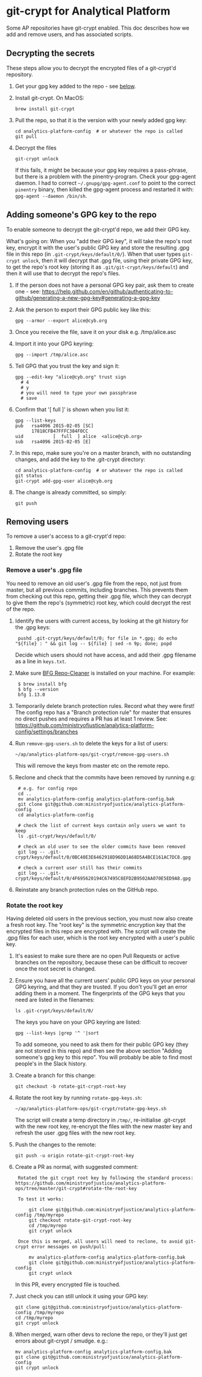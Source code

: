 # git-crypt for Analytical Platform

Some AP repositories have git-crypt enabled. This doc describes how we add and remove users, and has associated scripts.


## Decrypting the secrets

These steps allow you to decrypt the encrypted files of a git-crypt'd repository.

1. Get your gpg key added to the repo - see [below](#adding-someones-gpg-key-to-this-repo).

2. Install git-crypt. On MacOS:

       brew install git-crypt

3. Pull the repo, so that it is the version with your newly added gpg key:

       cd analytics-platform-config  # or whatever the repo is called
       git pull

4. Decrypt the files

       git-crypt unlock

   If this fails, it might be because your gpg key requires a pass-phrase, but there is a problem with the pinentry-program. Check your gpg-agent daemon. I had to correct `~/.gnupg/gpg-agent.conf` to point to the correct `pinentry` binary, then killed the gpg-agent process and restarted it with: `gpg-agent --daemon /bin/sh`.

## Adding someone's GPG key to the repo

To enable someone to decrypt the git-crypt'd repo, we add their GPG key.

What's going on: When you "add their GPG key", it will take the repo's root key, encrypt it with the user's public GPG key and store the resulting .gpg file in this repo (in `.git-crypt/keys/default/0/`). When that user types `git-crypt unlock`, then it will decrypt that .gpg file, using their private GPG key, to get the repo's root key (storing it as `.git/git-crypt/keys/default`) and then it will use that to decrypt the repo's files.

1. If the person does not have a personal GPG key pair, ask them to create one - see: https://help.github.com/en/github/authenticating-to-github/generating-a-new-gpg-key#generating-a-gpg-key

2. Ask the person to export their GPG public key like this:

       gpg --armor --export alice@cyb.org

3. Once you receive the file, save it on your disk e.g. /tmp/alice.asc

4. Import it into your GPG keyring:

       gpg --import /tmp/alice.asc

5. Tell GPG that you trust the key and sign it:

       gpg --edit-key "alice@cyb.org" trust sign
         # 4
         # y
         # you will need to type your own passphrase
         # save

6. Confirm that '[  full  ]' is shown when you list it:

       gpg --list-keys
       pub   rsa4096 2015-02-05 [SC]
             17818CFB47FFFC384F0CC
       uid           [  full  ] alice  <alice@cyb.org>
       sub   rsa4096 2015-02-05 [E]

7. In this repo, make sure you're on a master branch, with no outstanding changes, and add the key to the .git-crypt directory:

       cd analytics-platform-config  # or whatever the repo is called
       git status
       git-crypt add-gpg-user alice@cyb.org

8. The change is already committed, so simply:

       git push

## Removing users

To remove a user's access to a git-crypt'd repo:

1. Remove the user's .gpg file
2. Rotate the root key

### Remove a user's .gpg file

You need to remove an old user's .gpg file from the repo, not just from master, but all previous commits, including branches. This prevents them from checking out this repo, getting their .gpg file, which they can decrypt to give them the repo's (symmetric) root key, which could decrypt the rest of the repo.

1. Identify the users with current access, by looking at the git history for the .gpg keys:

        pushd .git-crypt/keys/default/0; for file in *.gpg; do echo "${file} : " && git log -- ${file} | sed -n 9p; done; popd

    Decide which users should not have access, and add their .gpg filename as a line in `keys.txt`.

2. Make sure [BFG Repo-Cleaner](https://rtyley.github.io/bfg-repo-cleaner/) is installed on your machine. For example:

        $ brew install bfg
        $ bfg --version
        bfg 1.13.0

3. Temporarily delete branch protection rules. Record what they were first! The config repo has a "Branch protection rule" for master that ensures no direct pushes and requires a PR has at least 1 review. See: https://github.com/ministryofjustice/analytics-platform-config/settings/branches

4. Run `remove-gpg-users.sh` to delete the keys for a list of users:

       ~/ap/analytics-platform-ops/git-crypt/remove-gpg-users.sh

   This will remove the keys from master etc on the remote repo.

5. Reclone and check that the commits have been removed by running e.g:

        # e.g. for config repo
        cd ..
        mv analytics-platform-config analytics-platform-config.bak
        git clone git@github.com:ministryofjustice/analytics-platform-config
        cd analytics-platform-config

        # check the list of current keys contain only users we want to keep
        ls .git-crypt/keys/default/0/

        # check an old user to see the older commits have been removed
        git log -- .git-crypt/keys/default/0/0BC40E3E6462918D96DD1A68D5A4BCE161AC7DC8.gpg

        # check a current user still has their commits
        git log -- .git-crypt/keys/default/0/4F695620194C67495C8EFD2B9502AA070E5ED9A8.gpg

6. Reinstate any branch protection rules on the GitHub repo.

### Rotate the root key

Having deleted old users in the previous section, you must now also create a fresh root key. The "root key" is the symmetric encryption key that the encrypted files in this repo are encrypted with. The script will create the .gpg files for each user, which is the root key encrypted with a user's public key.

1. It's easiest to make sure there are no open Pull Requests or active branches on the repository, because these can be difficult to recover once the root secret is changed.
2. Ensure you have all the current users' public GPG keys on your personal GPG keyring, and that they are trusted. If you don't you'll get an error adding them in a moment. The fingerprints of the GPG keys that you need are listed in the filenames:

       ls .git-crypt/keys/default/0/

   The keys you have on your GPG keyring are listed:

       gpg --list-keys |grep '^ '|sort

   To add someone, you need to ask them for their public GPG key (they are not stored in this repo) and then see the above section "Adding someone's gpg key to this repo". You will probably be able to find most people's in the Slack history.

3. Create a branch for this change:

       git checkout -b rotate-git-crypt-root-key

4. Rotate the root key by running `rotate-gpg-keys.sh`:

       ~/ap/analytics-platform-ops/git-crypt/rotate-gpg-keys.sh

   The script will create a temp directory in `/tmp/`, re-initialise .git-crypt with the new root key, re-encrypt the files with the new master key and refresh the user .gpg files with the new root key.
5. Push the changes to the remote:

       git push -u origin rotate-git-crypt-root-key

6. Create a PR as normal, with suggested comment:

        Rotated the git crypt root key by following the standard process: https://github.com/ministryofjustice/analytics-platform-ops/tree/master/git-crypt#rotate-the-root-key

        To test it works:

            git clone git@github.com:ministryofjustice/analytics-platform-config /tmp/myrepo
            git checkout rotate-git-crypt-root-key
            cd /tmp/myrepo
            git crypt unlock

        Once this is merged, all users will need to reclone, to avoid git-crypt error messages on push/pull:

            mv analytics-platform-config analytics-platform-config.bak
            git clone git@github.com:ministryofjustice/analytics-platform-config
            git crypt unlock

   In this PR, every encrypted file is touched.

7. Just check you can still unlock it using your GPG key:

       git clone git@github.com:ministryofjustice/analytics-platform-config /tmp/myrepo
       cd /tmp/myrepo
       git crypt unlock

8. When merged, warn other devs to reclone the repo, or they'll just get errors about git-crypt / smudge. e.g.:

       mv analytics-platform-config analytics-platform-config.bak
       git clone git@github.com:ministryofjustice/analytics-platform-config
       git crypt unlock
